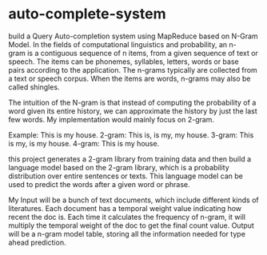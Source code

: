 # auto-complete-system

build a Query Auto-completion system using MapReduce based on N-Gram Model. 
In the fields of computational linguistics and probability, an n-gram is a contiguous sequence of n items, from a given sequence of text or speech. The items can be phonemes, syllables, letters, words or base pairs according to the application. The n-grams typically are collected from a text or speech corpus. When the items are words, n-grams may also be called shingles.
      
The intuition of the N-gram is that instead of computing the probability of a word given its entire history, we can approximate the history by just the last few words. My implementation would mainly focus on 2-gram.

Example: This is my house.  2-gram: This is, is my, my house. 3-gram: This is my, is my house. 4-gram: This is my house.

this project generates a 2-gram library from training data and then build a language model based on the 2-gram library, which is a probability distribution over entire sentences or texts. This language model can be used to predict the words after a given word or phrase.

My Input will be a bunch of text documents, which include different kinds of literatures. Each document has a temporal weight value indicating how recent the doc is. Each time it calculates the frequency of n-gram, it will multiply the temporal weight of the doc to get the final count value. Output will be a n-gram model table, storing all the information needed for type ahead prediction.  
